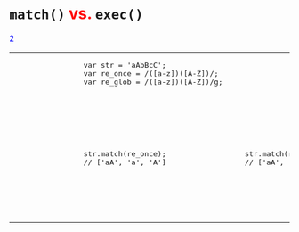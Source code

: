 # `match()` <span style="color:red">vs.</span> `exec()`
<span style="color:blue">2</span>
<table>
	<tr>
		<td colspan="4" align="left">
			<pre>
				var str = 'aAbBcC';
				var re_once = /([a-z])([A-Z])/;
				var re_glob = /([a-z])([A-Z])/g;
			</pre>
		</td>
	</tr>
	<tr>
		<td>
			<pre>
				str.match(re_once);
				// ['aA', 'a', 'A']
			</pre>
		</td>
		<td>
			<pre>
				str.match(re_glob);
				// ['aA', 'bB', 'cC']
			</pre>
		</td>
		<td>
			<pre>
				re_once.exec(str);
				// ['aA', 'a', 'A']
				re_once.exec(str);
				// ['aA', 'a', 'A']
				// ...
			</pre>
		</td>
		<td>
			<pre>
				re_glob.exec(str);
				// ['aA', 'a', 'A']
				re_glob.exec(str);
				// ['bB', 'b', 'B']
				re_glob.exec(str);
				// ['cC', 'c', 'C']
				re_glob.exec(str);
				// null
				re_glob.exec(str);
				// ['aA', 'a', 'A']
				// ...
			</pre>
		</td>
	</tr>
</table>

